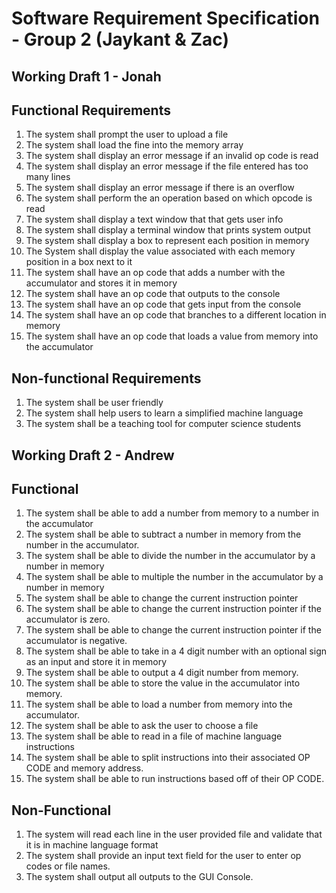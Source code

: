 # Software Requirement Specification - Group 2 (Jaykant & Zac)

## Working Draft 1 - Jonah

## Functional Requirements
1. The system shall prompt the user to upload a file
2. The system shall load the fine into the memory array
3. The system shall display an error message if an invalid op code is read
4. The system shall display an error message if the file entered has too many lines
5. The system shall display an error message if there is an overflow
6. The system shall perform the an operation based on which opcode is read
7. The system shall display a text window that that gets user info 
8. The system shall display a terminal window that prints system output
9. The system shall display a box to represent each position in memory
10. The System shall display the value associated with each memory position in a box next to it
11. The system shall have an op code that adds a number with the accumulator and stores it in memory
12. The system shall have an op code that outputs to the console
13. The system shall have an op code that gets input from the console
14. The system shall have an op code that branches to a different location in memory
15. The system shall have an op code that loads a value from memory into the accumulator

## Non-functional Requirements
1. The system shall be user friendly
2. The system shall help users to learn a simplified machine language
3. The system shall be a teaching tool for computer science students

## Working Draft 2 - Andrew

## Functional
1. The system shall be able to add a number from memory to a number in the accumulator
2. The system shall be able to subtract a number in memory from the number in the accumulator.
3. The system shall be able to divide the number in the accumulator by a number in memory
4. The system shall be able to multiple the number in the accumulator by a number in memory
5. The system shall be able to change the current instruction pointer
6. The system shall be able to change the current instruction pointer if the accumulator is zero.
7. The system shall be able to change the current instruction pointer if the accumulator is negative.
8. The system shall be able to take in a 4 digit number with an optional sign as an input and store it in memory
9. The system shall be able to output a 4 digit number from memory.
10. The system shall be able to store the value in the accumulator into memory.
11. The system shall be able to load a number from memory into the accumulator.
12. The system shall be able to ask the user to choose a file
13. The system shall be able to read in a file of machine language instructions
14. The system shall be able to split instructions into their associated OP CODE and memory address.
15. The system shall be able to run instructions based off of their OP CODE.

## Non-Functional
1. The system will read each line in the user provided file and validate that it is in machine language format
2. The system shall provide an input text field for the user to enter op codes or file names.
3. The system shall output all outputs to the GUI Console.